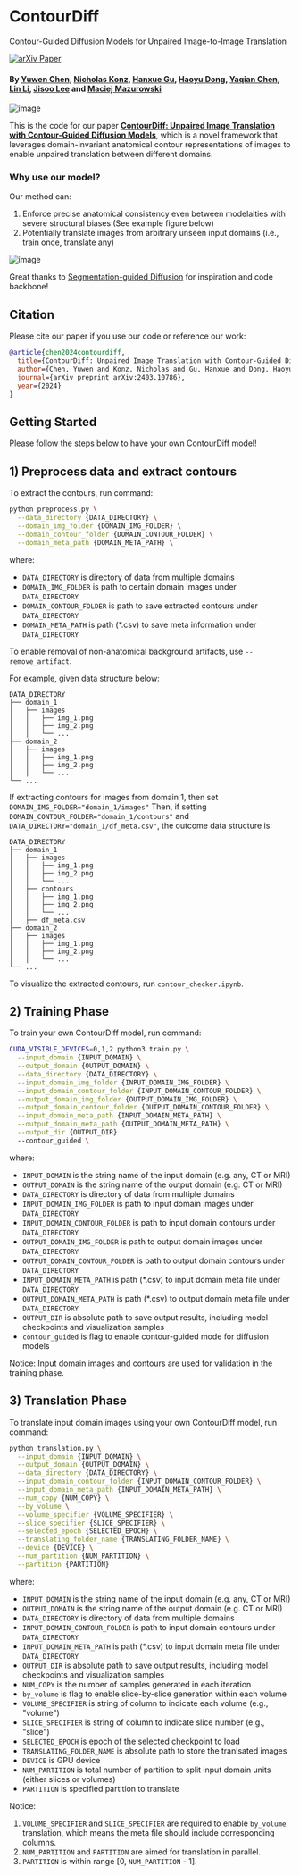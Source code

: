 # ContourDiff
Contour-Guided Diffusion Models for Unpaired Image-to-Image Translation

[![arXiv Paper](https://img.shields.io/badge/arXiv-2403.10786-orange.svg?style=flat)](https://arxiv.org/abs/2403.10786)

#### By [Yuwen Chen](https://scholar.google.com/citations?user=61s49p0AAAAJ&hl=en), [Nicholas Konz](https://nickk124.github.io/), [Hanxue Gu](https://scholar.google.com/citations?user=aGjCpQUAAAAJ&hl=en), [Haoyu Dong](https://scholar.google.com/citations?user=eZVEUCIAAAAJ&hl=en), [Yaqian Chen](https://scholar.google.com/citations?user=iegKFuQAAAAJ&hl=en), [Lin Li](https://orcid.org/0009-0009-5433-6777), [Jisoo Lee](https://scholar.google.com/citations?user=6klcF3MAAAAJ) and [Maciej Mazurowski](https://sites.duke.edu/mazurowski/)

![image](./figures/pipeline.png)

This is the code for our paper [**ContourDiff: Unpaired Image Translation with Contour-Guided Diffusion Models**](https://arxiv.org/abs/2403.10786), which is a novel framework that leverages domain-invariant anatomical contour representations of images to enable unpaired translation between different domains.

### Why use our model?
Our method can:
1. Enforce precise anatomical consistency even between modelaities with severe structural biases (See example figure below)
2. Potentially translate images from arbitrary unseen input domains (i.e., train once, translate any)

![image](./figures/result.png)

Great thanks to [Segmentation-guided Diffusion](https://github.com/mazurowski-lab/segmentation-guided-diffusion/tree/main) for inspiration and code backbone!

## Citation

Please cite our paper if you use our code or reference our work:
```bib
@article{chen2024contourdiff,
  title={ContourDiff: Unpaired Image Translation with Contour-Guided Diffusion Models},
  author={Chen, Yuwen and Konz, Nicholas and Gu, Hanxue and Dong, Haoyu and Chen, Yaqian and Li, Lin and Lee, Jisoo and Mazurowski, Maciej A},
  journal={arXiv preprint arXiv:2403.10786},
  year={2024}
}
```

## Getting Started
Please follow the steps below to have your own ContourDiff model!

## 1) Preprocess data and extract contours
To extract the contours, run command:
```bash
python preprocess.py \
  --data_directory {DATA_DIRECTORY} \
  --domain_img_folder {DOMAIN_IMG_FOLDER} \
  --domain_contour_folder {DOMAIN_CONTOUR_FOLDER} \
  --domain_meta_path {DOMAIN_META_PATH} \
```
where:
- `DATA_DIRECTORY` is directory of data from multiple domains
- `DOMAIN_IMG_FOLDER` is path to certain domain images under `DATA_DIRECTORY`
- `DOMAIN_CONTOUR_FOLDER` is path to save extracted contours under `DATA_DIRECTORY`
- `DOMAIN_META_PATH` is path (*.csv) to save meta information under `DATA_DIRECTORY`

To enable removal of non-anatomical background artifacts, use `--remove_artifact`.

For example, given data structure below:

``` 
DATA_DIRECTORY
├── domain_1
│   ├── images
│   │   ├── img_1.png
│   │   ├── img_2.png
│   │   └── ...
├── domain_2
│   ├── images
│   │   ├── img_1.png
│   │   ├── img_2.png
│   │   └── ...
└── ...

```

If extracting contours for images from domain 1, then set `DOMAIN_IMG_FOLDER="domain_1/images"`
Then, if setting `DOMAIN_CONTOUR_FOLDER="domain_1/contours"` and `DATA_DIRECTORY="domain_1/df_meta.csv"`, the outcome data structure is:

``` 
DATA_DIRECTORY
├── domain_1
│   ├── images
│   │   ├── img_1.png
│   │   ├── img_2.png
│   │   └── ...
│   ├── contours
│   │   ├── img_1.png
│   │   ├── img_2.png
│   │   └── ...
│   ├── df_meta.csv
├── domain_2
│   ├── images
│   │   ├── img_1.png
│   │   ├── img_2.png
│   │   └── ...
└── ...

```
To visualize the extracted contours, run `contour_checker.ipynb`.

## 2) Training Phase
To train your own ContourDiff model, run command:
```bash
CUDA_VISIBLE_DEVICES=0,1,2 python3 train.py \
  --input_domain {INPUT_DOMAIN} \
  --output_domain {OUTPUT_DOMAIN} \
  --data_directory {DATA_DIRECTORY} \
  --input_domain_img_folder {INPUT_DOMAIN_IMG_FOLDER} \
  --input_domain_contour_folder {INPUT_DOMAIN_CONTOUR_FOLDER} \
  --output_domain_img_folder {OUTPUT_DOMAIN_IMG_FOLDER} \
  --output_domain_contour_folder {OUTPUT_DOMAIN_CONTOUR_FOLDER} \
  --input_domain_meta_path {INPUT_DOMAIN_META_PATH} \
  --output_domain_meta_path {OUTPUT_DOMAIN_META_PATH} \
  --output_dir {OUTPUT_DIR}
  --contour_guided \

```
where:
- `INPUT_DOMAIN` is the string name of the input domain (e.g. any, CT or MRI)
- `OUTPUT_DOMAIN` is the string name of the output domain (e.g. CT or MRI)
- `DATA_DIRECTORY` is directory of data from multiple domains
- `INPUT_DOMAIN_IMG_FOLDER` is path to input domain images under `DATA_DIRECTORY`
- `INPUT_DOMAIN_CONTOUR_FOLDER` is path to input domain contours under `DATA_DIRECTORY`
- `OUTPUT_DOMAIN_IMG_FOLDER` is path to output domain images under `DATA_DIRECTORY`
- `OUTPUT_DOMAIN_CONTOUR_FOLDER` is path to output domain contours under `DATA_DIRECTORY`
- `INPUT_DOMAIN_META_PATH` is path (*.csv) to input domain meta file under `DATA_DIRECTORY`
- `OUTPUT_DOMAIN_META_PATH` is path (*.csv) to output domain meta file under `DATA_DIRECTORY`
- `OUTPUT_DIR` is absolute path to save output results, including model checkpoints and visualization samples
- `contour_guided` is flag to enable contour-guided mode for diffusion models

Notice:
Input domain images and contours are used for validation in the training phase.

## 3) Translation Phase
To translate input domain images using your own ContourDiff model, run command:
```bash
python translation.py \
  --input_domain {INPUT_DOMAIN} \
  --output_domain {OUTPUT_DOMAIN} \
  --data_directory {DATA_DIRECTORY} \
  --input_domain_contour_folder {INPUT_DOMAIN_CONTOUR_FOLDER} \
  --input_domain_meta_path {INPUT_DOMAIN_META_PATH} \
  --num_copy {NUM_COPY} \
  --by_volume \
  --volume_specifier {VOLUME_SPECIFIER} \
  --slice_specifier {SLICE_SPECIFIER} \
  --selected_epoch {SELECTED_EPOCH} \
  --translating_folder_name {TRANSLATING_FOLDER_NAME} \
  --device {DEVICE} \
  --num_partition {NUM_PARTITION} \
  --partition {PARTITION}

```
where:
- `INPUT_DOMAIN` is the string name of the input domain (e.g. any, CT or MRI)
- `OUTPUT_DOMAIN` is the string name of the output domain (e.g. CT or MRI)
- `DATA_DIRECTORY` is directory of data from multiple domains
- `INPUT_DOMAIN_CONTOUR_FOLDER` is path to input domain contours under `DATA_DIRECTORY`
- `INPUT_DOMAIN_META_PATH` is path (*.csv) to input domain meta file under `DATA_DIRECTORY`
- `OUTPUT_DIR` is absolute path to save output results, including model checkpoints and visualization samples
- `NUM_COPY` is the number of samples generated in each iteration
- `by_volume` is flag to enable slice-by-slice generation within each volume
- `VOLUME_SPECIFIER` is string of column to indicate each volume (e.g., "volume")
- `SLICE_SPECIFIER` is string of column to indicate slice number (e.g., "slice")
- `SELECTED_EPOCH` is epoch of the selected checkpoint to load
- `TRANSLATING_FOLDER_NAME` is absolute path to store the tranlsated images
- `DEVICE` is GPU device
- `NUM_PARTITION` is total number of partition to split input domain units (either slices or volumes)
- `PARTITION` is specified partition to translate

Notice:
1. `VOLUME_SPECIFIER` and `SLICE_SPECIFIER` are required to enable `by_volume` translation, which means the meta file should include corresponding columns.
2. `NUM_PARTITION` and `PARTITION` are aimed for translation in parallel.
3. `PARTITION` is within range [0, `NUM_PARTITION` - 1].
